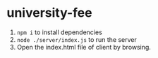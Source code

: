 ﻿# university-fee

1. `npm i` to install dependencies
2. `node ./server/index.js` to run the server
3. Open the index.html file of client by browsing.
